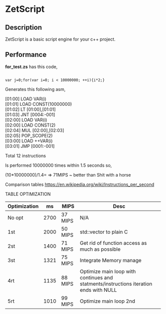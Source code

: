# ZetScript

<h2>Description</h2>


ZetScript is a basic script engine for your c++ project.




<h2>Performance</h2>



<b>for_test.zs</b> has this code,

<code>
var j=0;for(var i=0; i < 10000000; ++i){i*2;}
</code>

Generates this following asm,



[01:00]	LOAD	VAR(i)<br>
[01:01]	LOAD	CONST(10000000)<br>
[01:02]	LT	[01:00],[01:01]<br>
[01:03]	JNT	[0004:-001]<br>
[02:00]	LOAD	VAR(i)<br>
[02:00]	LOAD	CONST(2)<br>
[02:04]	MUL	[02:00],[02:03]<br>
[02:05]	POP_SCOPE(2)<br>
[03:00]	LOAD	++VAR(i)<br>
[03:01]	JMP	[0001:-001]<br>





Total 12 instructions


Is performed 10000000 times within 1.5 seconds so,

(10*10000000)/1.4=  => 71MIPS ~ better than Shit with a horse 

Comparison tables https://en.wikipedia.org/wiki/Instructions_per_second

TABLE OPTIMIZATION

Optimization|   ms  |   MIPS   | Desc
------------|-------|----------|---------------------------------------------
No opt      |  2700 |  37 MIPS | N/A 
1st         |  2000 |  50 MIPS | std::vector to plain C
2st         |  1400 |  71 MIPS | Get rid of function access as much as possible
3st         |  1321 |  75 MIPS | Integrate Memory manage
4rt         |  1135 |  88 MIPS | Optimize main loop with continues and statments/instructions iteration ends with NULL
5rt         |  1010 |  99 MIPS | Optimize main loop 2nd






